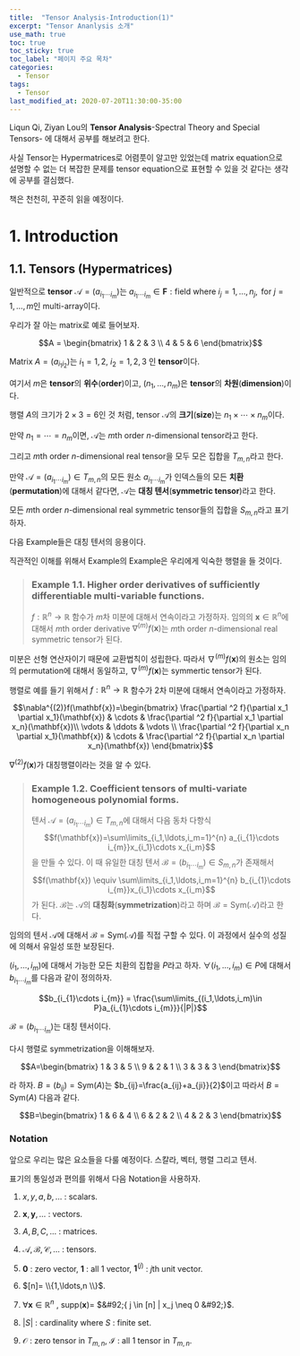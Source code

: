 ```yaml
---
title:  "Tensor Analysis-Introduction(1)"
excerpt: "Tensor Ananlysis 소개"
use_math: true
toc: true
toc_sticky: true
toc_label: "페이지 주요 목차"
categories:
  - Tensor
tags:
  - Tensor
last_modified_at: 2020-07-20T11:30:00-35:00
---
```


Liqun Qi, Ziyan Lou의
**Tensor Analysis**-Spectral Theory and Special Tensors-
에 대해서 공부를 해보려고 한다.

사실 Tensor는 Hypermatrices로 어렴풋이 알고만 있었는데 matrix equation으로 설명할 수 없는 더 복잡한 문제를 tensor equation으로 표현할 수 있을 것 같다는 생각에 공부를 결심했다.

책은 천천히, 꾸준히 읽을 예정이다.

# 1. Introduction
## 1.1. Tensors (Hypermatrices)

일반적으로 **tensor** $\mathscr{A}=(a_{i_{1}\cdots i_{m}})$는 $a_{i_{1}\cdots i_{m}}\in \mathbf{F}:\textrm{field}$ where $i_{j}=1,\ldots,n_{j},\textrm{ for }j=1,\ldots,m$인 multi-array이다.

우리가 잘 아는 matrix로 예로 들어보자.

$$A = \begin{bmatrix} 1 & 2 & 3 \\ 4 & 5 & 6 \end{bmatrix}$$

Matrix $A=(a_{i_{1}i_{2}})$는 $i_1=1,2$, $i_2=1,2,3$ 인 **tensor**이다.

여기서 $m$은 **tensor**의 **위수**(**order**)이고, $(n_1,\ldots,n_m)$은 **tensor**의 **차원**(**dimension**)이다.

행렬 $A$의 크기가 $2\times 3=6$인 것 처럼, tensor $\mathscr{A}$의 **크기**(**size**)는 $n_1\times \cdots \times n_m$이다.

만약 $n_1=\cdots = n_m$이면, $\mathscr{A}$는 $m$th order $n$-dimensional tensor라고 한다.

그리고 $m$th order $n$-dimensional real tensor을 모두 모은 집합을 $T_{m,n}$라고 한다.

만약 $\mathscr{A}=(a_{i_{1}\cdots i_{m}}) \in T_{m,n}$의 모든 원소 $a_{i_{1}\cdots i_{m}}$가 인덱스들의 모든 **치환**(**permutation**)에 대해서 같다면, $\mathscr{A}$는 **대칭 텐서**(**symmetric tensor**)라고 한다.

모든 $m$th order $n$-dimensional real symmetric tensor들의 집합을 $S_{m,n}$라고 표기하자.

다음 Example들은 대칭 텐서의 응용이다.

직관적인 이해를 위해서 Example의 Example은 우리에게 익숙한 행렬을 들 것이다.

> ### Example 1.1. Higher order derivatives of sufficiently differentiable multi-variable functions.
> $f:\mathbb{R}^n \rightarrow \mathbb{R}$ 함수가 $m$차 미분에 대해서 연속이라고 가정하자. 임의의 $\mathbf{x}\in \mathbb{R}^n$에 대해서 $m$th order derivative $\nabla^{(m)}f(\mathbf{x})$는 $m$th order $n$-dimensional real symmetric tensor가 된다.

미분은 선형 연산자이기 때문에 교환법칙이 성립한다. 따라서 $\nabla^{(m)}f(\mathbf{x})$의 원소는 임의의 permutation에 대해서 동일하고, $\nabla^{(m)}f(\mathbf{x})$는 symmertic tensor가 된다.

행렬로 예를 들기 위해서 $f:\mathbb{R}^n \rightarrow \mathbb{R}$ 함수가 $2$차 미분에 대해서 연속이라고 가정하자.

$$\nabla^{(2)}f(\mathbf{x})=\begin{bmatrix} \frac{\partial ^2 f}{\partial x_1 \partial x_1}(\mathbf{x}) & \cdots & \frac{\partial ^2 f}{\partial x_1 \partial x_n}(\mathbf{x})\\ \vdots & \ddots & \vdots \\ \frac{\partial ^2 f}{\partial x_n \partial x_1}(\mathbf{x}) & \cdots & \frac{\partial ^2 f}{\partial x_n \partial x_n}(\mathbf{x}) \end{bmatrix}$$

$\nabla^{(2)}f(\mathbf{x})$가 대칭행렬이라는 것을 알 수 있다.

> ### Example 1.2. Coefficient tensors of multi-variate homogeneous polynomial forms.
> 텐서 $\mathscr{A}=(a_{i_{1}\cdots i_{m}}) \in T_{m,n}$에 대해서 다음 동차 다항식 
$$f(\mathbf{x})=\sum\limits_{i_1,\ldots,i_m=1}^{n} a_{i_{1}\cdots i_{m}}x_{i_1}\cdots x_{i_m}$$
을 만들 수 있다. 이 때 유일한 대칭 텐서 $\mathscr{B}=(b_{i_{1}\cdots i_{m}}) \in S_{m,n}$가 존재해서
$$f(\mathbf{x}) \equiv \sum\limits_{i_1,\ldots,i_m=1}^{n} b_{i_{1}\cdots i_{m}}x_{i_1}\cdots x_{i_m}$$
가 된다.
$\mathscr{B}$는 $\mathscr{A}$의 **대칭화**(**symmetrization**)라고 하며 $\mathscr{B} = \mathrm{Sym}(\mathscr{A})$라고 한다.

임의의 텐서 $\mathscr{A}$에 대해서 $\mathscr{B} =\mathrm{Sym}(\mathscr{A})$를 직접 구할 수 있다. 이 과정에서 실수의 성질에 의해서 유일성 또한 보장된다.

$(i_1,\ldots,i_m)$에 대해서 가능한 모든 치환의 집합을 $P$라고 하자. $\forall (i_1,\ldots,i_m)\in P$에 대해서 $b_{i_{1}\cdots i_{m}}$를 다음과 같이 정의하자.

$$b_{i_{1}\cdots i_{m}} = \frac{\sum\limits_{(i_1,\ldots,i_m)\in P}a_{i_{1}\cdots i_{m}}}{|P|}$$

$\mathscr{B}=(b_{i_{1}\cdots i_{m}})$는 대칭 텐서이다.

다시 행렬로 symmetrization을 이해해보자.

$$A=\begin{bmatrix} 1 & 3 & 5 \\ 9 & 2 & 1 \\ 3 & 3 & 3 \end{bmatrix}$$

라 하자. $B=(b_{ij})=\mathrm{Sym}(A)$는 $b_{ij}=\frac{a_{ij}+a_{ji}}{2}$이고 따라서 $B=\mathrm{Sym}(A)$ 다음과 같다.

$$B=\begin{bmatrix} 1 & 6 & 4 \\ 6 & 2 & 2 \\ 4 & 2 & 3 \end{bmatrix}$$

### Notation
앞으로 우리는 많은 요소들을 다룰 예정이다. 스칼라, 벡터, 행렬 그리고 텐서.

표기의 통일성과 편의를 위해서 다음 Notation을 사용하자.

1. $x,y,a,b,\ldots$ : scalars.

2. $\mathbf{x}, \mathbf{y}, \ldots$ : vectors.

3. $A, B, C, \ldots$ : matrices.

4. $\mathscr{A}, \mathscr{B}, \mathscr{C}, \ldots$ : tensors.

5. $\mathbf{0}$ : zero vector, $\mathbf{1}$ : all $1$ vector, $\mathbf{1}^{(j)}$ : $j$th unit vector.

6. $[n]= \\{1,\ldots,n \\}$.

7. $\forall \mathbf{x} \in \mathbb{R}^n$ , $\mathrm{supp}(\mathbf{x}) =$ $&#92;{ j \in [n] | x_j \neq 0 &#92;}$.

8. $|S|$ : cardinality where $S$ : finite set.

9. $\mathscr{O}$ : zero tensor in $T_{m,n}$, $\mathscr{I}$ : all $1$ tensor in $T_{m,n}$.